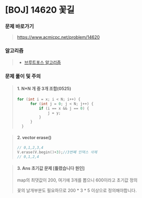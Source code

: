 # [BOJ] 14620 꽃길

### 문제 바로가기

>  https://www.acmicpc.net/problem/14620

### 알고리즘

> - [브루트포스 알고리즘](https://www.acmicpc.net/problem/tag/125)

### 문제 풀이 및 주의

> #### 1. N*N 개 중 3개 조합(0525)
>
> ```C++
>for (int i = x; i < N; i++) {
> 		for (int j = 0; j < N; j++) {
>			if (i == x && j == 0) {
> 				j = y;
>			}
> 		}
>	}	
> ```

>#### 2. vector erase()
>
>```C++
>// 0,1,2,3,4
>V.erase(V.begin()+3);//3번째 인덱스 삭제
>// 0,1,2,4
>```
>

> #### 3. Ans 초기값 문제 [틀렸습니다 원인]
>
> map의 최댓값이 200, 여기에 3개를 뽑으니 600이라고 초기값 정의
>
> 꽃의 날개부분도 필요하므로 200 * 3 * 5 이상으로 정의해야합니다.

